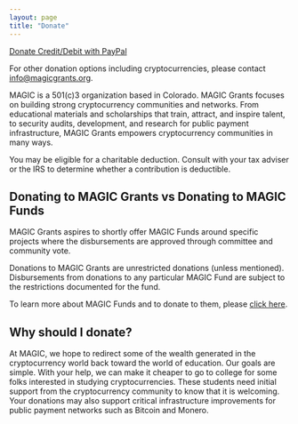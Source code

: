 ```yaml
---
layout: page
title: "Donate"
---
```


<!-- [Donate Most Cryptocurrencies with GloBee](https://globee.com/en/donate/4G3rZQEjbDdonq9n80gmxM) -->

[Donate Credit/Debit with PayPal](https://www.paypal.com/us/fundraiser/charity/4112637)

For other donation options including cryptocurrencies, please contact [info@magicgrants.org](mailto:info@magicgrants.org).

MAGIC is a 501(c)3 organization based in Colorado. MAGIC Grants focuses on building strong cryptocurrency communities and networks. From educational materials and scholarships that train, attract, and inspire talent, to security audits, development, and research for public payment infrastructure, MAGIC Grants empowers cryptocurrency communities in many ways.

You may be eligible for a charitable deduction. Consult with your tax adviser or the IRS to determine whether a contribution is deductible.

## Donating to MAGIC Grants vs Donating to MAGIC Funds

MAGIC Grants aspires to shortly offer MAGIC Funds around specific projects where the disbursements are approved through committee and community vote.

Donations to MAGIC Grants are unrestricted donations (unless mentioned). Disbursements from donations to any particular MAGIC Fund are subject to the restrictions documented for the fund.

To learn more about MAGIC Funds and to donate to them, please [click here](/funds/).

## Why should I donate?

At MAGIC, we hope to redirect some of the wealth generated in the cryptocurrency world back toward the world of education. Our goals are simple. With your help, we can make it cheaper to go to college for some folks interested in studying cryptocurrencies. These students need initial support from the cryptocurrency community to know that it is welcoming. Your donations may also support critical infrastructure improvements for public payment networks such as Bitcoin and Monero.

